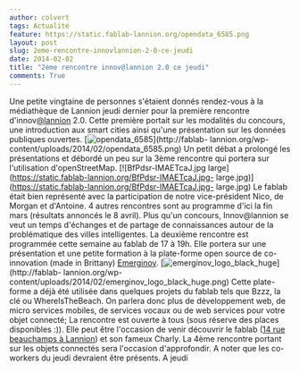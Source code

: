 ```yaml
---
author: colvert
tags: Actualité
feature: https://static.fablab-lannion.org/opendata_6585.png
layout: post
slug: 2eme-rencontre-innovlannion-2-0-ce-jeudi
date: 2014-02-02
title: "2ème rencontre innov@lannion 2.0 ce jeudi"
comments: True
---
```

Une petite vingtaine de personnes s'étaient donnés rendez-vous à la
médiathèque de Lannion jeudi dernier pour la première rencontre
d'innov[@lannion](http://fablab-lannion.org/membres/twitter_fablablannion/)
2.0. Cette première portait sur les modalités du concours, une introduction
aux smart cities ainsi qu'une présentation sur les données publiques ouvertes.
[![opendata_6585](https://static.fablab-lannion.org/opendata_6585-1024x596.png)](http://fablab-
lannion.org/wp-content/uploads/2014/02/opendata_6585.png) Un petit débat a
prolongé les présentations et débordé un peu sur la 3ème rencontre qui portera
sur l'utilisation d'openStreetMap. [![BfPdsr-IMAETcaJ.jpg
large](https://static.fablab-lannion.org/BfPdsr-IMAETcaJ.jpg-
large.jpg)](https://static.fablab-lannion.org/BfPdsr-IMAETcaJ.jpg-
large.jpg) Le fablab était bien représenté avec la participation de notre
vice-président Nico, de Morgan et d'Antoine. 4 autres rencontres sont au
programme d'ici la fin mars (résultats annoncés le 8 avril). Plus qu'un
concours, Innov@lannion se veut un temps d'échanges et de partage de
connaissances autour de la problématique des villes intelligentes. La deuxième
rencontre est programmée cette semaine au fablab de 17 à 19h. Elle portera sur
une présentation et une petite formation à la plate-forme open source de co-
innovation (made in Brittany) [Emerginov](http://emerginov.ow2.org).
[![emerginov_logo_black_huge](https://static.fablab-lannion.org/emerginov_logo_black_huge-1024x1024.png)](http://fablab-
lannion.org/wp-content/uploads/2014/02/emerginov_logo_black_huge.png) Cette
plate-forme a déjà été utilisée dans quelques projets du fablab tels que Bzzz,
la clé ou WhereIsTheBeach. On parlera donc plus de développement web, de micro
services mobiles, de services vocaux ou de web services pour votre objet
connecté; La rencontre est ouverte à tous (sous réserve des places disponibles
:)). Elle peut être l'occasion de venir découvrir le fablab ([14 rue
beauchamps à
Lannion](https://maps.google.com/maps?q=14+rue+beauchamps,+lannion&hl=fr&ll=48.75551,-3.450737&spn=0.136712,0.338173&sll=37.0625,-95.677068&sspn=41.903538,86.572266&hq=14+rue+beauchamps,+lannion&radius=15000&t=m&z=12&iwloc=A))
et son fameux Charly. La 4ème rencontre portant sur les objets connectés sera
l'occasion d'approfondir. A noter que les co-workers du jeudi devraient être
présents. A jeudi


